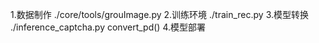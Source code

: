 1.数据制作
./core/tools/grouImage.py
2.训练环境
./train_rec.py
3.模型转换
./inference_captcha.py
convert_pd()
4.模型部署
